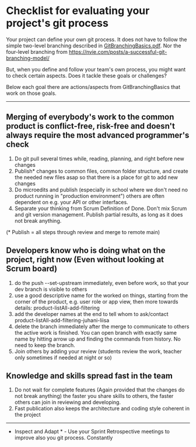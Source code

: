 # Checklist for evaluating your project's git process
Your project can define your own git process. It does not have to follow the simple two-level branching described in [GitBranchingBasics.pdf](GitBranchingBasics.pdf). Nor the four-level branching from https://nvie.com/posts/a-successful-git-branching-model/  

But, when you define and follow your team's own process, you might want to check certain aspects. Does it tackle these goals or challenges?

Below each goal there are actions/aspects from GitBranchingBasics that work on those goals.

<hr />

## Merging of everybody's work to the common product is conflict-free, risk-free and doesn't always require the most advanced programmer's check

1. Do git pull several times while, reading, planning, and right before new changes
1. Publish* changes to common files, common folder structure, and create the needed new files asap so that there is a place for git to add new changes
1. Do microedits and publish (especially in school where we don't need no product running in "production environment") others are often dependent on e.g. your API or other interfaces. 
1. Separate your thinking from Scrum Definition of Done. Don't mix Scrum and git version management. Publish partial results, as long as it does not break anything.

(* Publish = all steps through review and merge to remote main) 

## Developers know who is doing what on the project, right now (Even without looking at Scrum board)

1. do the push --set-upstream immediately, even before work, so that your dev branch is visible to others
1. use a good descriptive name for the worked on things, starting from the corner of the product, e.g. user role or app view,
then more towards details: 
product-listAll-add-filtering
1. add the developer names at the end to tell whom to ask/contact
product-listAll-add-filtering-juhani-liisa
1. delete the branch immediately after the merge to communicate to others the active work is finished. You can open branch with exactly same name by hitting arrow up and finding the commands from history. No need to keep the branch.
1. Join others by adding your review (students review the work, teacher only sometimes if needed at night or so)

## Knowledge and skills spread fast in the team

1. Do not wait for complete features (Again provided that the changes do not break anything) the faster you share skills to others, the faster others can join in reviewing and developing. 
1. Fast publication also keeps the architecture and coding style coherent in the project

<hr />

* Inspect and Adapt * - Use your Sprint Retrospective meetings to improve also you git process. Constantly

